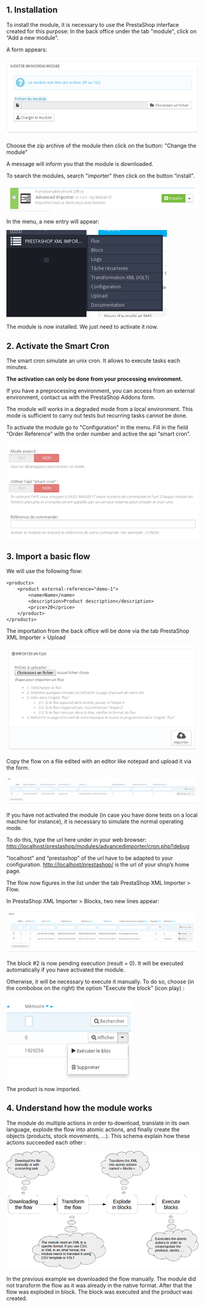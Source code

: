 ## 1. Installation

To install the module, it is necessary to use the PrestaShop interface created for this purpose: In the back office under the tab "module", click on “Add a new module”.

A form appears:


![image alt text](image_0.png)

Choose the zip archive of the module then click on the button: "Change the module"

A message will inform you that the module is downloaded. 

To search the modules, search "importer" then click on the button “install”.

![image alt text](image_1.png)

In the menu, a new entry will appear: 

![image alt text](image_2.png)

The module is now installed. We just need to activate it now.

## 2. Activate the Smart Cron

The smart cron simulate an unix cron. It allows to execute tasks each minutes.

**The activation can only be done from your processing environment.**

If you have a preprocessing  environment, you can access from an external environment, contact us with the PrestaShop Addons form.

The module will works in a degraded mode from a local environment. This mode is sufficient to carry out tests but recurring tasks cannot be done. 

To activate the module go to "Configuration" in the menu. Fill in the field “Order Reference” with the order number and active the api “smart cron”.

![image alt text](image_3.png)

## 3. Import a basic flow

We will use the following flow:

```
<products>
    <product external-reference="demo-1">
        <name>Name</name>
        <description>Product description</description>
        <price>20</price>
    </product>
</products>
```

The importation from the back office will be done via the tab PrestaShop XML Importer > Upload

![image alt text](image_4.png)

Copy the flow on a file edited with an editor like notepad and upload it via the form.

![image alt text](image_5.png)

If you have not activated the module (in case you have done tests on a local machine for instance), it is necessary to simulate the normal operating mode.

To do this, type the url here under in your web browser: [http://localhost/prestashop/modules/advancedimporter/cron.php?debug](http://localhost/prestashop/modules/advancedimporter/cron.php?debug)

"localhost" and “prestashop” of the url have to be adapted to your configuration. [http://localhost/prestashop/](http://localhost/prestashop/) is the url of your shop’s home page. 

The flow now figures in the list under the tab PrestaShop XML Importer > Flow.

In PrestaShop XML Importer > Blocks, two new lines appear:

![image alt text](image_6.png)

The block #2 is now pending execution (result = 0). It will be executed automatically if you have activated the module. 

Otherwise, it will be necessary to execute it manually. To do so, choose (in the combobox on the right) the option "Execute the block" (icon play) :

![image alt text](image_7.png)

The product is now imported.

## 4. Understand how the module works

The module do multiple actions in order to download, translate in its own language, explode the flow into atomic actions, and finally create the objects (products, stock movements, ...).
This schema explain how these actions succeeded each other :

![image alt text](ai-shema-en.png)

In the previous example we downloaded the flow manually. The module did not transform the flow as it was already in the native format. After that the flow was exploded in block. The block was executed and the product was created.
